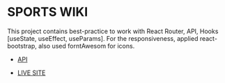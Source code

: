 # SPORTS WIKI

This project contains best-practice to work with React Router, API, Hooks [useState, useEffect, useParams]. For the responsiveness, applied react-bootstrap, also used forntAwesom for icons.

- [API](https://www.thesportsdb.com/api/v1/json/1/all_sports.php)

- [LIVE SITE]()

